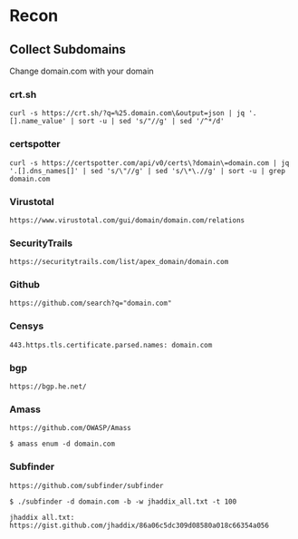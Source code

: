 # Recon
## Collect Subdomains

Change domain.com with your domain

### crt.sh
```curl -s https://crt.sh/?q=%25.domain.com\&output=json | jq '.[].name_value' | sort -u | sed 's/"//g' | sed '/^*/d'```

### certspotter
```curl -s https://certspotter.com/api/v0/certs\?domain\=domain.com | jq '.[].dns_names[]' | sed 's/\"//g' | sed 's/\*\.//g' | sort -u | grep domain.com```

### Virustotal
```https://www.virustotal.com/gui/domain/domain.com/relations```

### SecurityTrails
```https://securitytrails.com/list/apex_domain/domain.com```

### Github
```https://github.com/search?q="domain.com"```

### Censys
```443.https.tls.certificate.parsed.names: domain.com```

### bgp
```https://bgp.he.net/```

### Amass
```https://github.com/OWASP/Amass```

```$ amass enum -d domain.com```

### Subfinder 
```https://github.com/subfinder/subfinder```

```$ ./subfinder -d domain.com -b -w jhaddix_all.txt -t 100```

```jhaddix all.txt: https://gist.github.com/jhaddix/86a06c5dc309d08580a018c66354a056```
